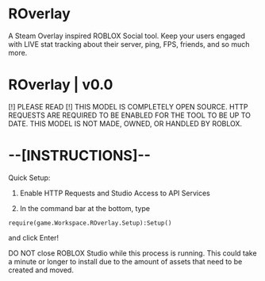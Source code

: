 # ROverlay
A Steam Overlay inspired ROBLOX Social tool. Keep your users engaged with LIVE stat tracking about their server, ping, FPS, friends, and so much more.

# ROverlay | v0.0

[!] PLEASE READ [!]
THIS MODEL IS COMPLETELY OPEN SOURCE. HTTP REQUESTS ARE REQUIRED TO BE ENABLED FOR THE TOOL TO BE UP TO DATE.
THIS MODEL IS NOT MADE, OWNED, OR HANDLED BY ROBLOX.



# --[INSTRUCTIONS]--

Quick Setup:
1. Enable HTTP Requests and Studio Access to API Services

2. In the command bar at the bottom, type

`require(game.Workspace.ROverlay.Setup):Setup()`

and click Enter!

DO NOT close ROBLOX Studio while this process is running. This could take a minute or longer to install
due to the amount of assets that need to be created and moved.
